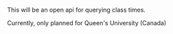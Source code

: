 This will be an open api for querying class times.

Currently, only planned for Queen's University (Canada)